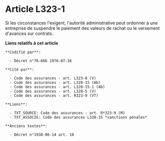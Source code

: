 # Article L323-1

Si les circonstances l'exigent, l'autorité administrative peut ordonner à une entreprise de suspendre le paiement des valeurs
de rachat ou le versement d'avances sur contrats.

**Liens relatifs à cet article**

	**Codifié par**:

	  - Décret n°76-666 1976-07-16

	**Cité par**:

	  - Code des assurances - art. L323-8 (V)
	  - Code des assurances - art. L328-15 (Ab)
	  - Code des assurances - art. L328-15-1 (Ab)
	  - Code des assurances - art. L328-5 (V)
	  - Code des assurances - art. R323-9 (VT)

	**Liens**:

	  - TXT_SOURCE: Code des assurances - art. R*323-9 (M)
	  - TXT_ASSOCIE: Code des assurances L328-15 *sanctions pénales*

	**Anciens textes**:

	  - Décret n°1938-06-14 art. 10
